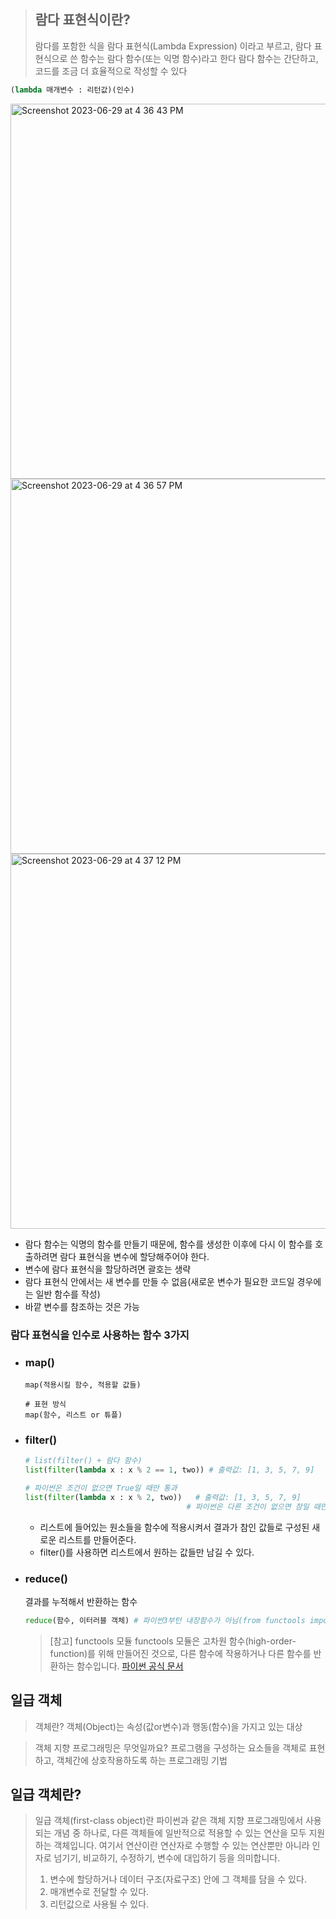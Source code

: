> ## 람다 표현식이란?
>  람다를 포함한 식을 람다 표현식(Lambda Expression) 이라고 부르고, 람다 표현식으로 쓴 함수는 람다 함수(또는 익명 함수)라고 한다
>  람다 함수는 간단하고, 코드를 조금 더 효율적으로 작성할 수 있다

````python
(lambda 매개변수 : 리턴값)(인수)
````

<img width="600" alt="Screenshot 2023-06-29 at 4 36 43 PM" src="https://github.com/LaVita337/DH_Log/assets/107906605/6f42acff-8344-4f0e-9990-c429b90ca579">

<img width="600" alt="Screenshot 2023-06-29 at 4 36 57 PM" src="https://github.com/LaVita337/DH_Log/assets/107906605/63ed090c-5634-4b87-997d-86b3fce4da80">

<img width="600" alt="Screenshot 2023-06-29 at 4 37 12 PM" src="https://github.com/LaVita337/DH_Log/assets/107906605/df3e8b12-879b-4194-bfcc-7aecc4bd8247">


- 람다 함수는 익명의 함수를 만들기 때문에, 함수를 생성한 이후에 다시 이 함수를 호출하려면 람다 표현식을 변수에 할당해주어야 한다.
- 변수에 람다 표현식을 할당하려면 괄호는 생략
- 람다 표현식 안에서는 새 변수를 만들 수 없음(새로운 변수가 필요한 코드일 경우에는 일반 함수를 작성)
- 바깥 변수를 참조하는 것은 가능

### 람다 표현식을 인수로 사용하는 함수 3가지

- ### map()
  ````
  map(적용시킬 함수, 적용할 값들)

  # 표현 방식
  map(함수, 리스트 or 튜플)
  ````
- ### filter()

  ```python
  # list(filter() + 람다 함수)
  list(filter(lambda x : x % 2 == 1, two)) # 출력값: [1, 3, 5, 7, 9]

  # 파이썬은 조건이 없으면 True일 때만 통과
  list(filter(lambda x : x % 2, two))   # 출력값: [1, 3, 5, 7, 9]
                                      # 파이썬은 다른 조건이 없으면 참일 때만 통과시키기 때문에 비교 연산자 ==가 없어도 출력
  ```
    - 리스트에 들어있는 원소들을 함수에 적용시켜서 결과가 참인 값들로 구성된 새로운 리스트를 만들어준다.
    - filter()를 사용하면 리스트에서 원하는 값들만 남길 수 있다.
  
- ### reduce()
  결과를 누적해서 반환하는 함수
  ```python
  reduce(함수, 이터러블 객체) # 파이썬3부턴 내장함수가 아님(from functools import reduce 로 실행가능)
  ```
  > [참고] functools 모듈
  > functools 모듈은 고차원 함수(high-order-function)를 위해 만들어진 것으로, 다른 함수에 작용하거나 다른 함수를 반환하는 함수입니다.
  > [파이썬 공식 문서](https://docs.python.org/ko/3/library/functools.html)

## 일급 객체

> 객체란?
> 객체(Object)는 속성(값or변수)과 행동(함수)을 가지고 있는 대상

> 객체 지향 프로그래밍은 무엇일까요?
> 프로그램을 구성하는 요소들을 객체로 표현하고, 객체간에 상호작용하도록 하는 프로그래밍 기법

## 일급 객체란?

> 일급 객체(first-class object)란 파이썬과 같은 객체 지향 프로그래밍에서 사용되는 개념 중 하나로, 다른 객체들에 일반적으로 적용할 수 있는 연산을 모두 지원하는 객체입니다. 여기서 연산이란 연산자로 수행할 수 있는 연산뿐만 아니라 인자로 넘기기, 비교하기, 수정하기, 변수에 대입하기 등을 의미합니다. 
> 1. 변수에 할당하거나 데이터 구조(자료구조) 안에 그 객체를 담을 수 있다.
> 2. 매개변수로 전달할 수 있다.
> 3. 리턴값으로 사용될 수 있다.














